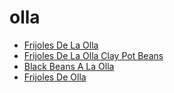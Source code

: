 # olla

 * [Frijoles De La Olla](../../index/f/frijoles-de-la-olla-51123600.json)
 * [Frijoles De La Olla Clay Pot Beans](../../index/f/frijoles-de-la-olla-clay-pot-beans-51110280.json)
 * [Black Beans A La Olla](../../index/b/black-beans-a-la-olla.json)
 * [Frijoles De Olla](../../index/f/frijoles-de-olla.json)
